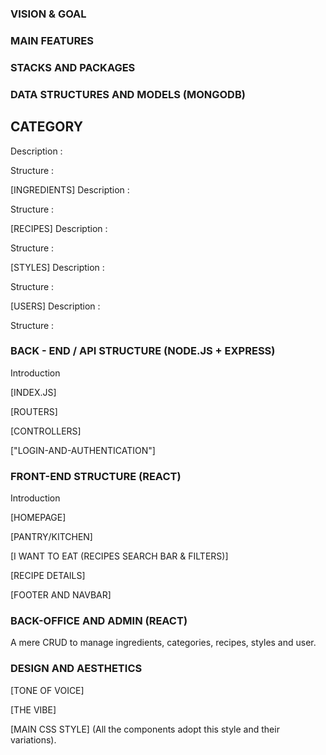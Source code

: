 ### VISION  & GOAL


### MAIN FEATURES


### STACKS AND PACKAGES


### DATA STRUCTURES AND MODELS (MONGODB)

##  CATEGORY

Description :

Structure :

[INGREDIENTS]
Description :

Structure :

[RECIPES]
Description :

Structure :

[STYLES]
Description :

Structure :

[USERS]
Description :

Structure :



### BACK - END / API STRUCTURE (NODE.JS + EXPRESS)

Introduction


[INDEX.JS]

[ROUTERS]

[CONTROLLERS]

["LOGIN-AND-AUTHENTICATION"]


### FRONT-END STRUCTURE (REACT)

Introduction


[HOMEPAGE]

[PANTRY/KITCHEN]

[I WANT TO EAT (RECIPES SEARCH BAR & FILTERS)]

[RECIPE DETAILS]

[FOOTER AND NAVBAR]



### BACK-OFFICE AND ADMIN (REACT)


A mere CRUD to manage ingredients, categories, recipes, styles and user.

### DESIGN AND AESTHETICS


[TONE OF VOICE]

[THE VIBE]

[MAIN CSS STYLE] (All the components adopt this style and their variations).
